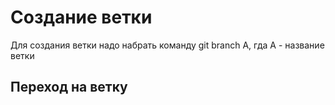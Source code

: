 # Создание ветки

Для создания ветки надо набрать команду git branch A, гда А - название ветки

## Переход на ветку